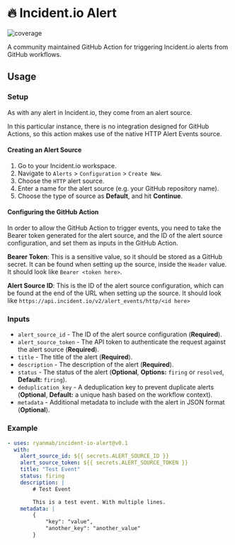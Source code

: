 # :fire: Incident.io Alert
![coverage](https://api.coveragerobot.com/v1/graph/github/ryanmab/incident-io-alert/badge.svg?token=6e335c944dfc08a69651cc42f5d89945bed32f8da4d0e1a897)

A community maintained GitHub Action for triggering Incident.io alerts from GitHub workflows.

## Usage

### Setup

As with any alert in Incident.io, they come from an alert source.

In this particular instance, there is no integration designed for GitHub Actions, so this action makes use of the native HTTP Alert Events source.

#### Creating an Alert Source

1. Go to your Incident.io workspace.
2. Navigate to `Alerts` > `Configuration` > `Create New`.
3. Choose the `HTTP` alert source.
4. Enter a name for the alert source (e.g. your GitHub repository name).
5. Choose the type of source as **Default**, and hit **Continue**.

#### Configuring the GitHub Action

In order to allow the GitHub Action to trigger events, you need to take the Bearer token generated for the alert source, and the ID of the
alert source configuration, and set them as inputs in the GitHub Action.

**Bearer Token**: This is a sensitive value, so it should be stored as a GitHub secret. It can be found when setting up the source, inside the `Header` value. It should look like `Bearer <token here>`.

**Alert Source ID**: This is the ID of the alert source configuration, which can be found at the end of the URL when setting up the source. It should look like `https://api.incident.io/v2/alert_events/http/<id here>`

### Inputs

- `alert_source_id` - The ID of the alert source configuration (**Required**).
- `alert_source_token` - The API token to authenticate the request against the alert source (**Required**).
- `title` - The title of the alert (**Required**).
- `description` - The description of the alert (**Required**).
- `status` - The status of the alert (**Optional**, **Options:** `firing` or `resolved`, **Default:** `firing`).
- `deduplication_key` - A deduplication key to prevent duplicate alerts (**Optional**, **Default:** a unique hash based on the workflow context).
- `metadata` - Additional metadata to include with the alert in JSON format (**Optional**).

### Example

```yaml
- uses: ryanmab/incident-io-alert@v0.1
  with:
    alert_source_id: ${{ secrets.ALERT_SOURCE_ID }}
    alert_source_token: ${{ secrets.ALERT_SOURCE_TOKEN }}
    title: "Test Event"
    status: firing
    description: |
        # Test Event

        This is a test event. With multiple lines.
    metadata: |
        {
            "key": "value",
            "another_key": "another_value"
        }
```